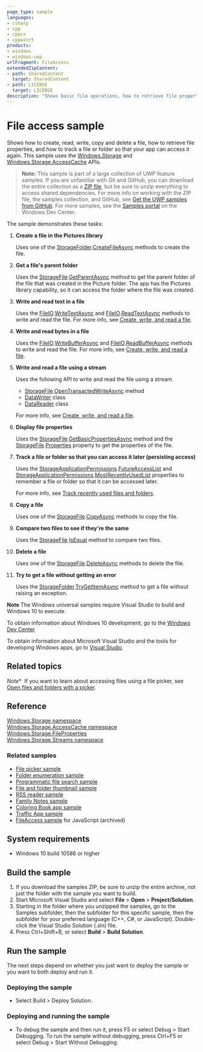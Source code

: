 ```yaml
---
page_type: sample
languages:
- csharp
- cpp
- cppcx
- cppwinrt
products:
- windows
- windows-uwp
urlFragment: FileAccess
extendedZipContent:
- path: SharedContent
  target: SharedContent
- path: LICENSE
  target: LICENSE
description: "Shows basic file operations, how to retrieve file properties, and how to track a file or folder so that your app can access it again."
---
```


<!---
  category: FilesFoldersAndLibraries
  samplefwlink: http://go.microsoft.com/fwlink/p/?LinkId=619995
--->

# File access sample

Shows how to create, read, write, copy and delete a file, how to retrieve file properties, and how 
to track a file or folder so that your app can access it again. 
This sample uses the [Windows.Storage](http://msdn.microsoft.com/library/windows/apps/br227346) and 
[Windows.Storage.AccessCache](http://msdn.microsoft.com/library/windows/apps/br207498) APIs.

> **Note:** This sample is part of a large collection of UWP feature samples. 
> If you are unfamiliar with Git and GitHub, you can download the entire collection as a 
> [ZIP file](https://github.com/Microsoft/Windows-universal-samples/archive/master.zip), but be 
> sure to unzip everything to access shared dependencies. For more info on working with the ZIP file, 
> the samples collection, and GitHub, see [Get the UWP samples from GitHub](https://aka.ms/ovu2uq). 
> For more samples, see the [Samples portal](https://aka.ms/winsamples) on the Windows Dev Center. 

The sample demonstrates these tasks:

1.  **Create a file in the Pictures library**

    Uses one of the [StorageFolder](http://msdn.microsoft.com/library/windows/apps/br227230).[CreateFileAsync](http://msdn.microsoft.com/library/windows/apps/br227249) methods to create the file.

2.  **Get a file's parent folder**

    Uses the [StorageFile](http://msdn.microsoft.com/library/windows/apps/br227171).[GetParentAsync](http://msdn.microsoft.com/library/windows/apps/dn298477) method to get the parent folder of the file that was created in the Picture folder. The app has the Pictures library capability, so it can access the folder where the file was created.

3.  **Write and read text in a file**

    Uses the [FileIO](http://msdn.microsoft.com/library/windows/apps/hh701440).[WriteTextAsync](http://msdn.microsoft.com/library/windows/apps/hh701505) and [FileIO](http://msdn.microsoft.com/library/windows/apps/hh701440).[ReadTextAsync](http://msdn.microsoft.com/library/windows/apps/hh701482) methods to write and read the file. For more info, see [Create, write, and read a file](https://msdn.microsoft.com/library/windows/apps/mt185401).

4.  **Write and read bytes in a file**

    Uses the [FileIO](http://msdn.microsoft.com/library/windows/apps/hh701440).[WriteBufferAsync](http://msdn.microsoft.com/library/windows/apps/hh701490) and [FileIO](http://msdn.microsoft.com/library/windows/apps/hh701440).[ReadBufferAsync](http://msdn.microsoft.com/library/windows/apps/hh701468) methods to write and read the file. For more info, see [Create, write, and read a file](https://msdn.microsoft.com/library/windows/apps/mt185401).

5.  **Write and read a file using a stream**

    Uses the following API to write and read the file using a stream.

    -   [StorageFile](http://msdn.microsoft.com/library/windows/apps/br227171).[OpenTransactedWriteAsync](http://msdn.microsoft.com/library/windows/apps/hh996766) method
    -   [DataWriter](http://msdn.microsoft.com/library/windows/apps/br208154) class
    -   [DataReader](http://msdn.microsoft.com/library/windows/apps/br208119) class

    For more info, see [Create, write, and read a file](https://msdn.microsoft.com/library/windows/apps/mt185401).

6.  **Display file properties**

    Uses the [StorageFile](http://msdn.microsoft.com/library/windows/apps/br227171).[GetBasicPropertiesAsync](http://msdn.microsoft.com/library/windows/apps/hh701737) method and the [StorageFile](http://msdn.microsoft.com/library/windows/apps/br227171).[Properties](http://msdn.microsoft.com/library/windows/apps/br227225) property to get the properties of the file.

7.  **Track a file or folder so that you can access it later (persisting access)**

    Uses the [StorageApplicationPermissions](http://msdn.microsoft.com/library/windows/apps/br207456).[FutureAccessList](http://msdn.microsoft.com/library/windows/apps/br207457) and [StorageApplicationPermissions](http://msdn.microsoft.com/library/windows/apps/br207456).[MostRecentlyUsedList](http://msdn.microsoft.com/library/windows/apps/br207458) properties to remember a file or folder so that it can be accessed later.

    For more info, see [Track recently used files and folders](https://msdn.microsoft.com/library/windows/apps/mt186452).

8.  **Copy a file**

    Uses one of the [StorageFile](http://msdn.microsoft.com/library/windows/apps/br227171).[CopyAsync](http://msdn.microsoft.com/library/windows/apps/br227190) methods to copy the file.

9.  **Compare two files to see if they're the same**

    Uses the [StorageFile](http://msdn.microsoft.com/library/windows/apps/br227171).[IsEqual](http://msdn.microsoft.com/library/windows/apps/dn298484) method to compare two files.

10. **Delete a file**

    Uses one of the [StorageFile](http://msdn.microsoft.com/library/windows/apps/br227171).[DeleteAsync](http://msdn.microsoft.com/library/windows/apps/br227199) methods to delete the file.

11. **Try to get a file without getting an error**

    Uses the [StorageFolder](http://msdn.microsoft.com/library/windows/apps/br227230).[TryGetItemAsync](http://msdn.microsoft.com/library/windows/apps/dn251721) method to get a file without raising an exception.

**Note** The Windows universal samples require Visual Studio to build and Windows 10 to execute.
 
To obtain information about Windows 10 development, go to the [Windows Dev Center](http://go.microsoft.com/fwlink/?LinkID=532421)

To obtain information about Microsoft Visual Studio and the tools for developing Windows apps, go to [Visual Studio](http://go.microsoft.com/fwlink/?LinkID=532422)

## Related topics

*Note**  If you want to learn about accessing files using a file picker, see [Open files and folders with a picker](https://msdn.microsoft.com/library/windows/apps/mt186456).

## Reference

[Windows.Storage namespace](http://msdn.microsoft.com/library/windows/apps/br227346)  
[Windows.Storage.AccessCache namespace](http://msdn.microsoft.com/library/windows/apps/br207498)  
[Windows.Storage.FileProperties](http://msdn.microsoft.com/library/windows/apps/br207831)  
[Windows.Storage.Streams namespace](http://msdn.microsoft.com/library/windows/apps/br241791)  

### Related samples

* [File picker sample](http://go.microsoft.com/fwlink/p/?linkid=231464)
* [Folder enumeration sample](http://go.microsoft.com/fwlink/p/?linkid=231512)
* [Programmatic file search sample](http://go.microsoft.com/fwlink/p/?linkid=231532)
* [File and folder thumbnail sample](http://go.microsoft.com/fwlink/p/?linkid=231522)
* [RSS reader sample](https://github.com/Microsoft/Windows-appsample-rssreader)
* [Family Notes sample](https://github.com/Microsoft/Windows-appsample-familynotes)
* [Coloring Book app sample](https://github.com/Microsoft/Windows-appsample-coloringbook)
* [Traffic App sample](https://github.com/microsoft/windows-appsample-trafficapp/)
* [FileAccess sample](/archived/FileAccess/) for JavaScript (archived)

## System requirements

* Windows 10 build 10586 or higher

## Build the sample

1. If you download the samples ZIP, be sure to unzip the entire archive, not just the folder with the sample you want to build. 
2. Start Microsoft Visual Studio and select **File** \> **Open** \> **Project/Solution**.
3. Starting in the folder where you unzipped the samples, go to the Samples subfolder, then the subfolder for this specific sample, then the subfolder for your preferred language (C++, C#, or JavaScript). Double-click the Visual Studio Solution (.sln) file.
4. Press Ctrl+Shift+B, or select **Build** \> **Build Solution**.

## Run the sample

The next steps depend on whether you just want to deploy the sample or you want to both deploy and run it.

### Deploying the sample

- Select Build > Deploy Solution. 

### Deploying and running the sample

- To debug the sample and then run it, press F5 or select Debug >  Start Debugging. To run the sample without debugging, press Ctrl+F5 or select Debug > Start Without Debugging. 


